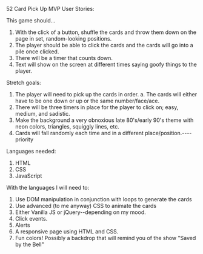 52 Card Pick Up MVP
User Stories:

This game should...
1. With the click of a button, shuffle the cards and throw them down on the page in set, random-looking positions.
2. The player should be able to click the cards and the cards will go into a pile once clicked.
3. There will be a timer that counts down.
4. Text will show on the screen at different times saying goofy things to the player. 


Stretch goals:

1. The player will need to pick up the cards in order.
	a. The cards will either have to be one down or up or the same number/face/ace.
2. There will be three timers in place for the player to click on; easy, medium, and sadistic.
3. Make the background a very obnoxious late 80's/early 90's theme with neon colors, triangles, squiggly lines, etc.
4. Cards will fall randomly each time and in a different place/position.----priority

Languages needed:

1. HTML
2. CSS
3. JavaScript

With the languages I will need to:

1. Use DOM manipulation in conjunction with loops to generate the cards
2. Use advanced (to me anyway) CSS to animate the cards
3. Either Vanilla JS or jQuery--depending on my mood.
4. Click events.
5. Alerts
6. A responsive page using HTML and CSS.
7. Fun colors! Possibly a backdrop that will remind you of the show "Saved by the Bell"

